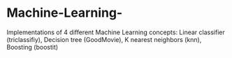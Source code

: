 # Machine-Learning-
Implementations of 4 different Machine Learning concepts: Linear classifier (triclassifiy), Decision tree (GoodMovie), K nearest neighbors (knn), Boosting (boostit)
